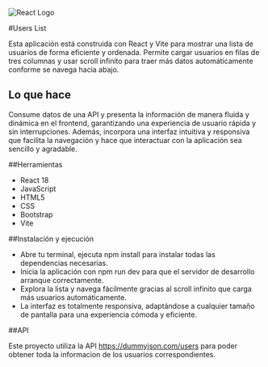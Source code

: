 ![React Logo](https://upload.wikimedia.org/wikipedia/commons/a/a7/React-icon.svg)


#Users List

Esta aplicación está construida con React y Vite para mostrar una lista de usuarios de forma eficiente y ordenada. Permite cargar usuarios en filas de tres columnas y usar scroll infinito para traer más datos automáticamente conforme se navega hacia abajo.

## Lo que hace

Consume datos de una API y presenta la información de manera fluida y dinámica en el frontend, garantizando una experiencia de usuario rápida y sin interrupciones. Además, incorpora una interfaz intuitiva y responsiva que facilita la navegación y hace que interactuar con la aplicación sea sencillo y agradable.

##Herramientas

- React 18
- JavaScript
- HTML5
- CSS
- Bootstrap
- Vite

##Instalación y ejecución

- Abre tu terminal, ejecuta npm install para instalar todas las dependencias necesarias.
- Inicia la aplicación con npm run dev para que el servidor de desarrollo arranque correctamente.
- Explora la lista y navega fácilmente gracias al scroll infinito que carga más usuarios automáticamente.
- La interfaz es totalmente responsiva, adaptándose a cualquier tamaño de pantalla para una experiencia cómoda y eficiente.

##API

Este proyecto utiliza la API https://dummyjson.com/users para poder obtener toda la informacion de los usuarios correspondientes.
